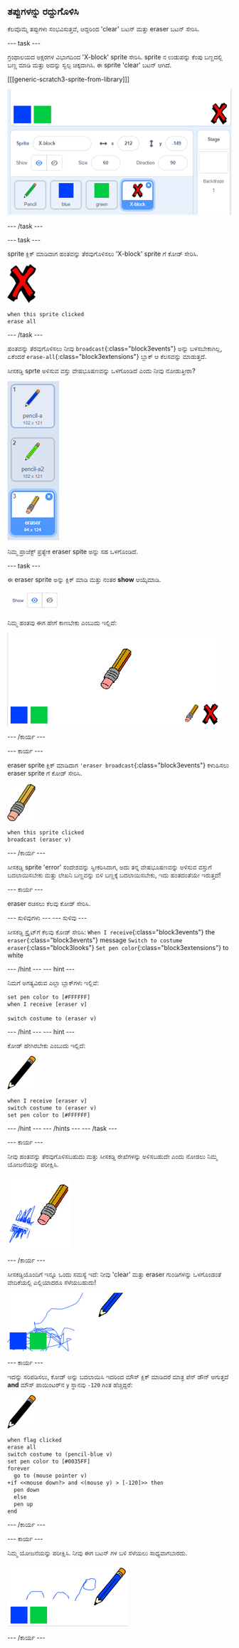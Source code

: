 ## ತಪ್ಪುಗಳನ್ನು ರದ್ದುಗೊಳಿಸಿ

ಕೆಲವೊಮ್ಮೆ ತಪ್ಪುಗಳು ಸಂಭವಿಸುತ್ತವೆ, ಆದ್ದರಿಂದ 'clear' ಬಟನ್ ಮತ್ತು eraser ಬಟನ್ ಸೇರಿಸಿ.

\--- task \---

ಗ್ರಂಥಾಲಯದ ಅಕ್ಷರಗಳ ವಿಭಾಗದಿಂದ 'X-block' sprite ಸೇರಿಸಿ. sprite ನ ಉಡುಪನ್ನು ಕೆಂಪು ಬಣ್ಣದಲ್ಲಿ ಬಣ್ಣ ಮಾಡಿ ಮತ್ತು ಅದನ್ನು ಸ್ವಲ್ಪ ಚಿಕ್ಕದಾಗಿಸಿ. ಈ sprite 'clear' ಬಟನ್ ಆಗಿದೆ.

[[[generic-scratch3-sprite-from-library]]]

![screenshot](images/paint-x.png)

\--- /task \---

\--- task \---

sprite ಕ್ಲಿಕ್ ಮಾಡಿದಾಗ ಹಂತವನ್ನು ತೆರವುಗೊಳಿಸಲು 'X-block' sprite ‌ಗೆ ಕೋಡ್ ಸೇರಿಸಿ.

![cross](images/cross.png)

```blocks3
when this sprite clicked
erase all
```

\--- /task \---

ಹಂತವನ್ನು ತೆರವುಗೊಳಿಸಲು ನೀವು `broadcast`{:class="block3events"} ಅನ್ನು ಬಳಸಬೇಕಾಗಿಲ್ಲ, ಏಕೆಂದರೆ `erase-all`{:class="block3extensions"} ಬ್ಲಾಕ್ ಆ ಕೆಲಸವನ್ನು ಮಾಡುತ್ತದೆ.

ಸೀಸಕಡ್ಡಿ sprte ಅಳಿಸುವ ವಸ್ತು ವೇಷಭೂಷಣವನ್ನು ಒಳಗೊಂಡಿದೆ ಎಂದು ನೀವು ನೋಡುತ್ತೀರಾ?

![screenshot](images/paint-eraser-costume.png)

ನಿಮ್ಮ ಪ್ರಾಜೆಕ್ಟ್ ಪ್ರತ್ಯೇಕ eraser spite ಅನ್ನು ಸಹ ಒಳಗೊಂಡಿದೆ.

\--- task \---

ಈ eraser sprite ಅನ್ನು ಕ್ಲಿಕ್ ಮಾಡಿ ಮತ್ತು ನಂತರ **show** ಆಯ್ಕೆಮಾಡಿ.

![screenshot](images/show-eraser.png)

ನಿಮ್ಮ ಹಂತವು ಈಗ ಹೇಗೆ ಕಾಣಬೇಕು ಎಂಬುದು ಇಲ್ಲಿದೆ:

![screenshot](images/paint-eraser-stage.png)

\--- /ಕಾರ್ಯ \---

\--- ಕಾರ್ಯ \---

eraser sprite ಕ್ಲಿಕ್ ಮಾಡಿದಾಗ `'eraser broadcast`{:class="block3events"} ಕಳುಹಿಸಲು eraser sprite ‌ಗೆ ಕೋಡ್ ಸೇರಿಸಿ.

![eraser](images/eraser.png)

```blocks3
when this sprite clicked
broadcast (eraser v)
```

\--- /ಕಾರ್ಯ \---

ಸೀಸಕಡ್ಡಿ sprite 'error' ಸಂದೇಶವನ್ನು ಸ್ವೀಕರಿಸಿದಾಗ, ಅದು ತನ್ನ ವೇಷಭೂಷಣವನ್ನು ಅಳಿಸುವ ವಸ್ತುಗೆ ಬದಲಾಯಿಸಬೇಕು ಮತ್ತು ಲೇಖನಿ ಬಣ್ಣವನ್ನು ಬಿಳಿ ಬಣ್ಣಕ್ಕೆ ಬದಲಾಯಿಸಬೇಕು, ಇದು ಹಂತದಂತೆಯೇ ಇರುತ್ತದೆ!

\--- ಕಾರ್ಯ \---

eraser ರಚಿಸಲು ಕೆಲವು ಕೋಡ್ ಸೇರಿಸಿ.

\--- ಸುಳಿವುಗಳು \--- \--- ಸುಳಿವು \---

ಸೀಸಕಡ್ಡಿ ಸ್ಪ್ರೈಟ್‌ಗೆ ಕೆಲವು ಕೋಡ್ ಸೇರಿಸಿ: `When I receive`{:class="block3events"} the `eraser`{:class="block3events"} message `Switch to costume eraser`{:class="block3looks"} `Set pen color`{:class="block3extensions"} to white

\--- /hint \--- \--- hint \---

ನಿಮಗೆ ಅಗತ್ಯವಿರುವ ಎಲ್ಲಾ ಬ್ಲಾಕ್‌ಗಳು ಇಲ್ಲಿವೆ:

```blocks3
set pen color to [#FFFFFF]
when I receive [eraser v]

switch costume to (eraser v)
```

\--- /hint \--- \--- hint \---

ಕೋಡ್ ಹೇಗಿರಬೇಕು ಎಂಬುದು ಇಲ್ಲಿದೆ:

![pencil](images/pencil.png)

```blocks3
when I receive [eraser v]
switch costume to (eraser v)
set pen color to [#FFFFFF]
```

\--- /hint \--- \--- /hints \--- \--- /task \---

\--- ಕಾರ್ಯ \---

ನೀವು ಹಂತವನ್ನು ತೆರವುಗೊಳಿಸಬಹುದು ಮತ್ತು ಸೀಸಕಡ್ಡಿ ರೇಖೆಗಳನ್ನು ಅಳಿಸಬಹುದೇ ಎಂದು ನೋಡಲು ನಿಮ್ಮ ಯೋಜನೆಯನ್ನು ಪರೀಕ್ಷಿಸಿ.

![screenshot](images/paint-erase-test.png)

\--- /ಕಾರ್ಯ \---

ಸೀಸಕಡ್ಡಿ‌ಯೊಂದಿಗೆ ಇನ್ನೂ ಒಂದು ಸಮಸ್ಯೆ ಇದೆ: ನೀವು 'clear' ಮತ್ತು eraser ಗುಂಡಿಗಳನ್ನು ಒಳಗೊಂಡಂತೆ ವೇದಿಕೆಯಲ್ಲಿ ಎಲ್ಲಿಯಾದರೂ ಸೆಳೆಯಬಹುದು!

![screenshot](images/paint-draw-problem.png)

\--- ಕಾರ್ಯ \---

ಇದನ್ನು ಸರಿಪಡಿಸಲು, ಕೋಡ್ ಅನ್ನು ಬದಲಾಯಿಸಿ ಇದರಿಂದ ಮೌಸ್ ಕ್ಲಿಕ್ ಮಾಡಿದರೆ ಮಾತ್ರ ಪೆನ್ ಡೌನ್ ಆಗುತ್ತದೆ **and** ಮೌಸ್ ಪಾಯಿಂಟರ್‌ನ `y` ಸ್ಥಾನವು `-120` ಗಿಂತ ಹೆಚ್ಚಿದ್ದರೆ:

![pencil](images/pencil.png)

```blocks3
when flag clicked
erase all
switch costume to (pencil-blue v)
set pen color to [#0035FF]
forever
  go to (mouse pointer v)
+if <<mouse down?> and <(mouse y) > [-120]>> then 
  pen down
  else
  pen up
end
```

\--- /ಕಾರ್ಯ \---

\--- ಕಾರ್ಯ \---

ನಿಮ್ಮ ಯೋಜನೆಯನ್ನು ಪರೀಕ್ಷಿಸಿ. ನೀವು ಈಗ ಬಟನ್ ಗಳ ಬಳಿ ಸೆಳೆಯಲು ಸಾಧ್ಯವಾಗಬಾರದು.

![screenshot](images/paint-fixed.png)

\--- /ಕಾರ್ಯ \---